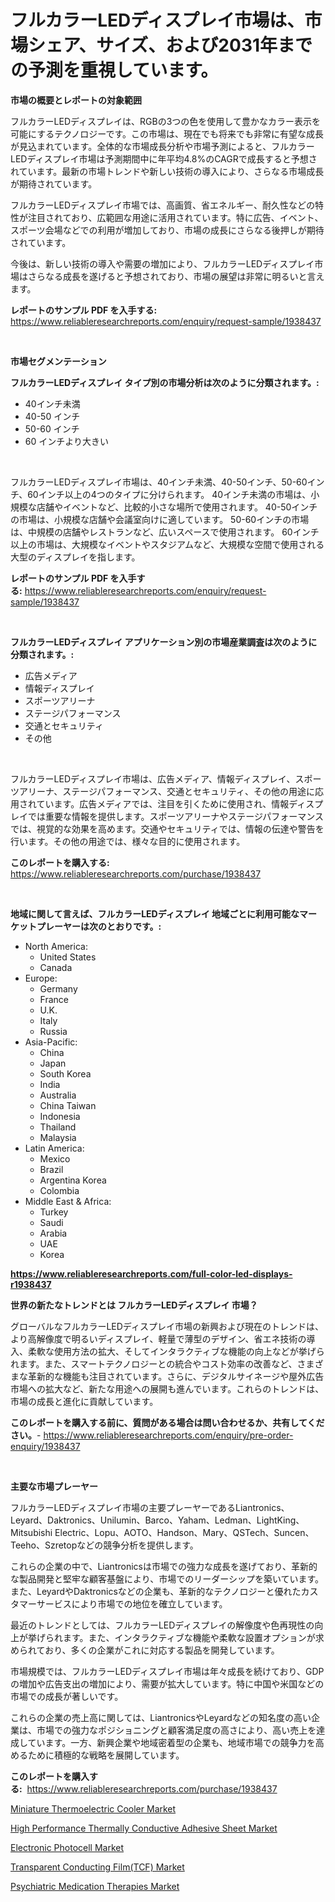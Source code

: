 <p><h1>フルカラーLEDディスプレイ市場は、市場シェア、サイズ、および2031年までの予測を重視しています。</h1></p><p><strong>市場の概要とレポートの対象範囲</strong></p>
<p><p>フルカラーLEDディスプレイは、RGBの3つの色を使用して豊かなカラー表示を可能にするテクノロジーです。この市場は、現在でも将来でも非常に有望な成長が見込まれています。全体的な市場成長分析や市場予測によると、フルカラーLEDディスプレイ市場は予測期間中に年平均4.8%のCAGRで成長すると予想されています。最新の市場トレンドや新しい技術の導入により、さらなる市場成長が期待されています。</p><p>フルカラーLEDディスプレイ市場では、高画質、省エネルギー、耐久性などの特性が注目されており、広範囲な用途に活用されています。特に広告、イベント、スポーツ会場などでの利用が増加しており、市場の成長にさらなる後押しが期待されています。</p><p>今後は、新しい技術の導入や需要の増加により、フルカラーLEDディスプレイ市場はさらなる成長を遂げると予想されており、市場の展望は非常に明るいと言えます。</p></p>
<p><strong>レポートのサンプル PDF を入手する:</strong> <a href="https://www.reliableresearchreports.com/enquiry/request-sample/1938437">https://www.reliableresearchreports.com/enquiry/request-sample/1938437</a></p>
<p>&nbsp;</p>
<p><strong>市場セグメンテーション</strong></p>
<p><strong>フルカラーLEDディスプレイ タイプ別の市場分析は次のように分類されます。:</strong></p>
<p><ul><li>40インチ未満</li><li>40-50 インチ</li><li>50-60 インチ</li><li>60 インチより大きい</li></ul></p>
<p>&nbsp;</p>
<p><p>フルカラーLEDディスプレイ市場は、40インチ未満、40-50インチ、50-60インチ、60インチ以上の4つのタイプに分けられます。 40インチ未満の市場は、小規模な店舗やイベントなど、比較的小さな場所で使用されます。 40-50インチの市場は、小規模な店舗や会議室向けに適しています。 50-60インチの市場は、中規模の店舗やレストランなど、広いスペースで使用されます。 60インチ以上の市場は、大規模なイベントやスタジアムなど、大規模な空間で使用される大型のディスプレイを指します。</p></p>
<p><strong>レポートのサンプル PDF を入手する:</strong>&nbsp;<a href="https://www.reliableresearchreports.com/enquiry/request-sample/1938437">https://www.reliableresearchreports.com/enquiry/request-sample/1938437</a></p>
<p>&nbsp;</p>
<p><strong> フルカラーLEDディスプレイ アプリケーション別の市場産業調査は次のように分類されます。:</strong></p>
<p><ul><li>広告メディア</li><li>情報ディスプレイ</li><li>スポーツアリーナ</li><li>ステージパフォーマンス</li><li>交通とセキュリティ</li><li>その他</li></ul></p>
<p>&nbsp;</p>
<p><p>フルカラーLEDディスプレイ市場は、広告メディア、情報ディスプレイ、スポーツアリーナ、ステージパフォーマンス、交通とセキュリティ、その他の用途に応用されています。広告メディアでは、注目を引くために使用され、情報ディスプレイでは重要な情報を提供します。スポーツアリーナやステージパフォーマンスでは、視覚的な効果を高めます。交通やセキュリティでは、情報の伝達や警告を行います。その他の用途では、様々な目的に使用されます。</p></p>
<p><strong>このレポートを購入する:</strong>&nbsp; <a href="https://www.reliableresearchreports.com/purchase/1938437">https://www.reliableresearchreports.com/purchase/1938437</a></p>
<p>&nbsp;</p>
<p><strong>地域に関して言えば、フルカラーLEDディスプレイ 地域ごとに利用可能なマーケットプレーヤーは次のとおりです。:</strong></p>
<p><ul>
    <li>
        North America:
        <ul>
            <li>United States</li>
            <li>Canada</li>
        </ul>
    </li>
    <li>
        Europe:
        <ul>
            <li>Germany</li>
            <li>France</li>
            <li>U.K.</li>
            <li>Italy</li>
            <li>Russia</li>
        </ul>
    </li>
    <li>
        Asia-Pacific:
        <ul>
            <li>China</li>
            <li>Japan</li>
            <li>South Korea</li>
            <li>India</li>
            <li>Australia</li>
            <li>China Taiwan</li>
            <li>Indonesia</li>
            <li>Thailand</li>
            <li>Malaysia</li>
        </ul>
    </li>
    <li>
        Latin America:
        <ul>
            <li>Mexico</li>
            <li>Brazil</li>
            <li>Argentina Korea</li>
            <li>Colombia</li>
        </ul>
    </li>
    <li>
        Middle East & Africa:
        <ul>
            <li>Turkey</li>
            <li>Saudi</li>
            <li>Arabia</li>
            <li>UAE</li>
            <li>Korea</li>
        </ul>
    </li>
    </ul></p>
<p><strong><a href="https://www.reliableresearchreports.com/full-color-led-displays-r1938437">https://www.reliableresearchreports.com/full-color-led-displays-r1938437</a></strong>&nbsp;</p>
<p><strong>世界の新たなトレンドとは フルカラーLEDディスプレイ 市場？</strong></p>
<p><p>グローバルなフルカラーLEDディスプレイ市場の新興および現在のトレンドは、より高解像度で明るいディスプレイ、軽量で薄型のデザイン、省エネ技術の導入、柔軟な使用方法の拡大、そしてインタラクティブな機能の向上などが挙げられます。また、スマートテクノロジーとの統合やコスト効率の改善など、さまざまな革新的な機能も注目されています。さらに、デジタルサイネージや屋外広告市場への拡大など、新たな用途への展開も進んでいます。これらのトレンドは、市場の成長と進化に貢献しています。</p></p>
<p><strong>このレポートを購入する前に、質問がある場合は問い合わせるか、共有してください。</strong>- <a href="https://www.reliableresearchreports.com/enquiry/pre-order-enquiry/1938437">https://www.reliableresearchreports.com/enquiry/pre-order-enquiry/1938437</a></p>
<p>&nbsp;</p>
<p><strong>主要な市場プレーヤー</strong></p>
<p><p>フルカラーLEDディスプレイ市場の主要プレーヤーであるLiantronics、Leyard、Daktronics、Unilumin、Barco、Yaham、Ledman、LightKing、Mitsubishi Electric、Lopu、AOTO、Handson、Mary、QSTech、Suncen、Teeho、Szretopなどの競争分析を提供します。</p><p>これらの企業の中で、Liantronicsは市場での強力な成長を遂げており、革新的な製品開発と堅牢な顧客基盤により、市場でのリーダーシップを築いています。また、LeyardやDaktronicsなどの企業も、革新的なテクノロジーと優れたカスタマーサービスにより市場での地位を確立しています。</p><p>最近のトレンドとしては、フルカラーLEDディスプレイの解像度や色再現性の向上が挙げられます。また、インタラクティブな機能や柔軟な設置オプションが求められており、多くの企業がこれに対応する製品を開発しています。</p><p>市場規模では、フルカラーLEDディスプレイ市場は年々成長を続けており、GDPの増加や広告支出の増加により、需要が拡大しています。特に中国や米国などの市場での成長が著しいです。</p><p>これらの企業の売上高に関しては、LiantronicsやLeyardなどの知名度の高い企業は、市場での強力なポジショニングと顧客満足度の高さにより、高い売上を達成しています。一方、新興企業や地域密着型の企業も、地域市場での競争力を高めるために積極的な戦略を展開しています。</p></p>
<p><strong>このレポートを購入する:</strong>&nbsp;&nbsp;<a href="https://www.reliableresearchreports.com/purchase/1938437">https://www.reliableresearchreports.com/purchase/1938437</a></p>
<p><p><a href="https://www.linkedin.com/pulse/miniature-thermoelectric-cooler-market-furnishes-information-kukrf">Miniature Thermoelectric Cooler Market</a></p><p><a href="https://issuu.com/reportprime-2/docs/high-performance-thermally-conductive-adhesive-she">High Performance Thermally Conductive Adhesive Sheet Market</a></p><p><a href="https://www.linkedin.com/pulse/electronic-photocell-market-size-reveals-best-marketing-channels-ammvf">Electronic Photocell Market</a></p><p><a href="https://issuu.com/reportprime-2/docs/transparent-conducting-filmtcf-market-size-2030.pp">Transparent Conducting Film(TCF) Market</a></p><p><a href="https://github.com/arionmp/Market-Research-Report-List-3/blob/main/psychiatric-medication-therapies-market.md">Psychiatric Medication Therapies Market</a></p></p>